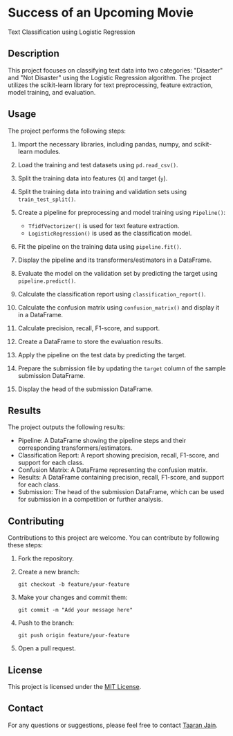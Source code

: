 # Success of an Upcoming Movie

Text Classification using Logistic Regression

## Description

This project focuses on classifying text data into two categories: "Disaster" and "Not Disaster" using the Logistic Regression algorithm. The project utilizes the scikit-learn library for text preprocessing, feature extraction, model training, and evaluation.

## Usage

The project performs the following steps:

1. Import the necessary libraries, including pandas, numpy, and scikit-learn modules.

2. Load the training and test datasets using `pd.read_csv()`.

3. Split the training data into features (`X`) and target (`y`).

4. Split the training data into training and validation sets using `train_test_split()`.

5. Create a pipeline for preprocessing and model training using `Pipeline()`:

   - `TfidfVectorizer()` is used for text feature extraction.
   - `LogisticRegression()` is used as the classification model.

6. Fit the pipeline on the training data using `pipeline.fit()`.

7. Display the pipeline and its transformers/estimators in a DataFrame.

8. Evaluate the model on the validation set by predicting the target using `pipeline.predict()`.

9. Calculate the classification report using `classification_report()`.

10. Calculate the confusion matrix using `confusion_matrix()` and display it in a DataFrame.

11. Calculate precision, recall, F1-score, and support.

12. Create a DataFrame to store the evaluation results.

13. Apply the pipeline on the test data by predicting the target.

14. Prepare the submission file by updating the `target` column of the sample submission DataFrame.

15. Display the head of the submission DataFrame.

## Results

The project outputs the following results:

- Pipeline: A DataFrame showing the pipeline steps and their corresponding transformers/estimators.
- Classification Report: A report showing precision, recall, F1-score, and support for each class.
- Confusion Matrix: A DataFrame representing the confusion matrix.
- Results: A DataFrame containing precision, recall, F1-score, and support for each class.
- Submission: The head of the submission DataFrame, which can be used for submission in a competition or further analysis.

## Contributing

Contributions to this project are welcome. You can contribute by following these steps:

1. Fork the repository.

2. Create a new branch:

   ```shell
   git checkout -b feature/your-feature
   ```

3. Make your changes and commit them:

   ```shell
   git commit -m "Add your message here"
   ```

4. Push to the branch:

   ```shell
   git push origin feature/your-feature
   ```

5. Open a pull request.

## License

This project is licensed under the [MIT License](LICENSE).

## Contact

For any questions or suggestions, please feel free to contact [Taaran Jain](mailto:taaranjain16@gmail.com).
